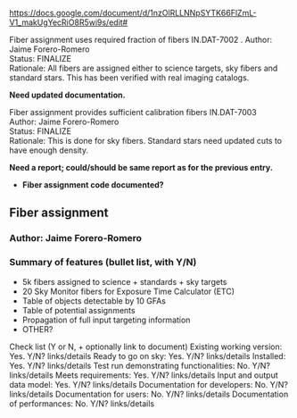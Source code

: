 https://docs.google.com/document/d/1nzOlRLLNNpSYTK66FlZmL-V1_makUgYecRiO8R5wi9s/edit#


Fiber assignment uses required fraction of fibers IN.DAT-7002 . 
Author: Jaime Forero-Romero  
Status: FINALIZE  
Rationale: All fibers are assigned either to science targets, sky fibers and standard stars. This has been verified with real imaging catalogs.  

**Need updated documentation.**

Fiber assignment provides sufficient calibration fibers IN.DAT-7003   
Author: Jaime Forero-Romero   
Status: FINALIZE  
Rationale: This is done for sky fibers. Standard stars need updated cuts to have enough density.   

**Need a report; could/should be same report as for the previous entry.**  


* **Fiber assignment code documented?**   


## Fiber assignment
### Author: Jaime Forero-Romero

### Summary of features (bullet list, with Y/N)
* 5k fibers assigned to science + standards + sky targets
* 20 Sky Monitor fibers for Exposure Time Calculator (ETC)
* Table of objects detectable by 10 GFAs
* Table of potential assignments
* Propagation of full input targeting information
* OTHER?

Check list (Y or N, + optionally link to document) 
Existing working version: Yes. Y/N? links/details
Ready to go on sky: Yes. Y/N? links/details
Installed: Yes. Y/N? links/details
Test run demonstrating functionalities: No. Y/N? links/details
Meets requirements: Yes. Y/N? links/details
Input and output data model: Yes. Y/N? links/details
Documentation for developers: No. Y/N? links/details
Documentation for users: No. Y/N? links/details
Documentation of performances: No. Y/N? links/details




